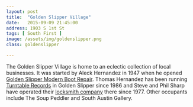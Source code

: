 ```yaml
---
layout: post
title:  "Golden Slipper Village"
date:   2015-09-09 21:45:00
address: 1903 S 1st St
tags: [ South First ]
image: /assets/img/goldenslipper.png
class: goldenslipper

---
```

The Golden Slipper Village is home to an eclectic collection of local businesses. It was started by Aleck Hernandez in 1947 when he opened [Golden Slipper Modern Boot Repair](https://www.google.com/maps/uv?hl=en&pb=!1s0x8644b4e47597cfef:0x9c4291a2ee54b09b!2m5!2m2!1i80!2i80!3m1!2i100!3m1!7e1!4shttps://picasaweb.google.com/lh/sredir?uname%3D106015180204607019928%26id%3D5738083547407372530%26target%3DPHOTO!5sgolden+slipper+village+austin+-+Google+Search&sa=X&ved=0CGcQoiowCmoVChMI95CL_oORyAIVi52ACh2s0Ao1). Thomas Hernandez has been running [Turntable Records](https://c2.staticflickr.com/6/5025/5611156001_659d0f6fd7_b.jpg) in Golden Slipper since 1986 and Steve and Phil Sharp have operated their [locksmith company](https://scontent-dfw1-1.xx.fbcdn.net/hphotos-xpf1/v/t1.0-9/11204450_482530651922386_6682204588051310295_n.jpg?oh=4a0d1483fe65beb38c28839a52e62f99&oe=56624A2D) there since 1977. Other occupants include The Soup Peddler and South Austin Gallery.
